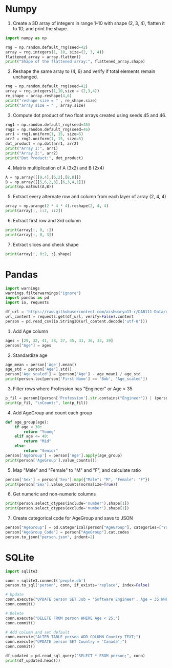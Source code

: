 # Numpy

1. Create a 3D array of integers in range 1–10 with shape (2, 3, 4), flatten it to 1D, and print the shape.
```python
import numpy as np

rng = np.random.default_rng(seed=42)
array = rng.integers(1, 10, size=(2, 3, 4))
flattened_array = array.flatten()
print("Shape of the flattened array:", flattened_array.shape)
```

2. Reshape the same array to (4, 6) and verify if total elements remain unchanged.
```python
rng = np.random.default_rng(seed=42)
array = rng.integers(1,10,size = (2,3,4))
re_shape = array.reshape(4,6)
print("reshape size = " , re_shape.size)
print("array size = " , array.size)
```

3. Compute dot product of two float arrays created using seeds 45 and 46.
```python
rng1 = np.random.default_rng(seed=45)
rng2 = np.random.default_rng(seed=46)
arr1 = rng1.uniform(1, 15, size=5)
arr2 = rng2.uniform(1, 15, size=5)
dot_product = np.dot(arr1, arr2)
print("Array 1:", arr1)
print("Array 2:", arr2)
print("Dot Product:", dot_product)
```

4. Matrix multiplication of A (3x2) and B (2x4)
```python
A = np.array([[9,4],[6,2],[8,8]])
B = np.array([[5,6,2,3],[6,3,4,1]])
print(np.matmul(A,B))
```

5. Extract every alternate row and column from each layer of array (2, 4, 4)
```python
array = np.arange(2 * 4 * 4).reshape(2, 4, 4)
print(array[:, ::2, ::2])
```

6. Extract first row and 3rd column
```python
print(array[:, 0, :])
print(array[:, 0, 3])
```

7. Extract slices and check shape
```python
print(array[:, 0:2, :].shape)
```

# Pandas
```python
import warnings
warnings.filterwarnings("ignore")
import pandas as pd
import io, requests

df_url = 'https://raw.githubusercontent.com/aishwarya13-r/DAB111-Data/refs/heads/main/people_info.csv'
url_content = requests.get(df_url, verify=False).content
person = pd.read_csv(io.StringIO(url_content.decode('utf-8')))
```

1. Add Age column
```python
ages = [29, 32, 41, 38, 27, 45, 31, 36, 33, 39]
person["Age"] = ages
```

2. Standardize age
```python
age_mean = person['Age'].mean()
age_std = person['Age'].std()
person['Age_scaled'] = (person['Age'] - age_mean) / age_std
print(person.loc[person['First Name'] == 'Bob', 'Age_scaled'])
```

3. Filter rows where Profession has "Engineer" or Age > 35
```python
p_fil = person[(person['Profession'].str.contains("Engineer")) | (person['Age'] > 35)]
print(p_fil, "\nCount:", len(p_fil))
```

4. Add AgeGroup and count each group
```python
def age_group(age):
    if age < 30:
        return "Young"
    elif age <= 40:
        return "Mid"
    else:
        return "Senior"
person['AgeGroup'] = person['Age'].apply(age_group)
print(person['AgeGroup'].value_counts())
```

5. Map "Male" and "Female" to "M" and "F", and calculate ratio
```python
person['Sex'] = person['Sex'].map({"Male": "M", "Female": "F"})
print(person['Sex'].value_counts(normalize=True))
```

6. Get numeric and non-numeric columns
```python
print(person.select_dtypes(include='number').shape[1])
print(person.select_dtypes(exclude='number').shape[1])
```

7. Create categorical code for AgeGroup and save to JSON
```python
person["AgeGroup"] = pd.Categorical(person["AgeGroup"], categories=["Young", "Mid", "Senior"], ordered=True)
person["AgeGroup_Code"] = person["AgeGroup"].cat.codes
person.to_json("person.json", indent=2)
```

# SQLite
```python
import sqlite3

conn = sqlite3.connect('people.db')
person.to_sql('person', conn, if_exists='replace', index=False)

# Update
conn.execute("UPDATE person SET Job = 'Software Engineer', Age = 35 WHERE Name = 'Bob';")
conn.commit()

# Delete
conn.execute("DELETE FROM person WHERE Age < 25;")
conn.commit()

# Add column and set default
conn.execute("ALTER TABLE person ADD COLUMN Country TEXT;")
conn.execute("UPDATE person SET Country = 'Canada';")
conn.commit()

df_updated = pd.read_sql_query("SELECT * FROM person;", conn)
print(df_updated.head())
```
